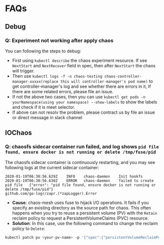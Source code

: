 # FAQs

## Debug

### Q: Experiment not working after apply chaos
You can following the steps to debug:
- First using `kubectl describe` the chaos experiment resource. If see `NextStart`  and `NextRecover`  field in spec, then after `NextStart` the chaos will trigger.
- Then use `kubectl logs -f -n chaos-testing chaos-controller-manager-xxxxx(replace this will controller-manager's pod name)`  to get controller-manager's log and see whether there are errors in it, If there are some related errors, please file an issue.
- If not the above two cases, then you can use `kubectl get pods -n yourNamespace(using your namespace) --show-labels` to show the labels and check if it is meet selector.
- If above can not resolv the problem, please contract us by file an issue or direct message in slack channel

## IOChaos

### Q: chaosfs sidecar container run failed, and log shows `pid file found, ensure docker is not running or delete /tmp/fuse/pid`

The chaosfs sidecar container is continuously restarting, and you may see following logs at the current sidecar container:

```
2020-01-19T06:30:56.629Z	INFO	chaos-daemon	Init hookfs
2020-01-19T06:30:56.630Z	ERROR	chaos-daemon	failed to create pid file	{"error": "pid file found, ensure docker is not running or delete /tmp/fuse/pid"}
github.com/go-logr/zapr.(*zapLogger).Error
```

* **Cause**: chaos-mesh uses fuse to hijack I/O operations. It fails if you specify an existing directory as the source path for chaos. This often happens when you try to reuse a persistent volume (PV) with the `Retain` reclaim policy to request a PersistentVolumeClaims (PVC) resource.
* **Solution**: In this case, use the following command to change the reclaim policy to `Delete`:

```bash
kubectl patch pv <your-pv-name> -p '{"spec":{"persistentVolumeReclaimPolicy":"Delete"}}'
```
